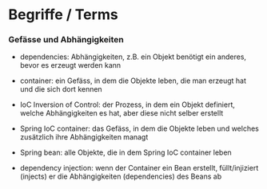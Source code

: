 # Begriffe / Terms #

### Gefässe und Abhängigkeiten ###

- dependencies: Abhängigkeiten, z.B. ein Objekt benötigt ein anderes, bevor es erzeugt werden kann

- container: ein Gefäss, in dem die Objekte leben, die man erzeugt hat und die sich dort kennen

- IoC Inversion of Control: der Prozess, in dem ein Objekt definiert, welche Abhängigkeiten es hat, aber diese nicht selber erstellt

- Spring IoC container: das Gefäss, in dem die Objekte leben und welches zusätzlich ihre Abhängigkeiten managt

- Spring bean: alle Objekte, die in dem Spring IoC container leben

- dependency injection: wenn der Container ein Bean erstellt, füllt/injiziert (injects) er die Abhängigkeiten (dependencies) des Beans ab